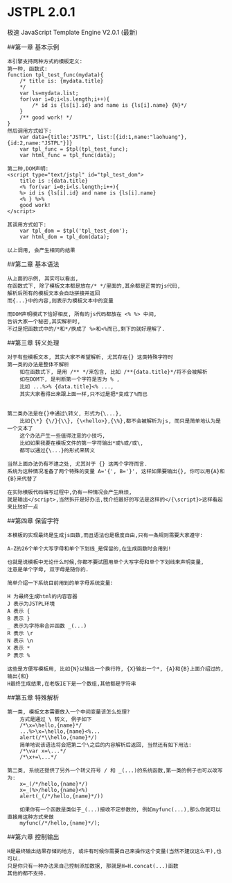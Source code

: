 #  JSTPL 2.0.1
极速 JavaScript Template Engine V2.0.1 (最新)

##第一章 基本示例

	本引擎支持两种方式的模板定义:
	第一种, 函数式:
	function tpl_test_func(mydata){
		/* title is: {mydata.title} 
		*/
		var ls=mydata.list;
		for(var i=0;i<ls.length;i++){
			/* id is {ls[i].id} and name is {ls[i].name} {N}*/ 
		}
		/** good work! */
	}
	然后调用方式如下:
		var data={title:"JSTPL", list:[{id:1,name:"laohuang"},{id:2,name:"JSTPL"}]}
		var tpl_func = $tpl(tpl_test_func);
		var html_func = tpl_func(data); 

	第二种,DOM声明:
	<script type="text/jstpl" id="tpl_test_dom">
		title is :{data.title}
		<% for(var i=0;i<ls.length;i++){ 
		%> id is {ls[i].id} and name is {ls[i].name}
		<% } %>%
		good work!
	</script>
	
	其调用方式如下:
		var tpl_dom = $tpl('tpl_test_dom');
		var html_dom = tpl_dom(data);
	
	以上调用, 会产生相同的结果


##第二章 基本语法
	
	从上面的示例, 其实可以看出, 
	在函数式下, 除了模板文本都是放在/* */里面的,其余都是正常的js代码, 
	解析后所有的模板文本会自动拼接并返回
	而{...}中的内容,则表示为模板文本中的变量

	而DOM声明模式下恰好相反, 所有的js代码都放在 <% %> 中间,
	告诉大家一个秘密,其实解析时,
	不过是把函数式中的/*和*/换成了 %>和<%而已,剩下的就好理解了.

##第三章 转义处理
	
	对于有些模板文本, 其实大家不希望解析, 尤其存在{} 这类特殊字符时
	第一类的办法是整体不解析
		如在函数式下, 是用 /** */来包含, 比如 /**{data.title}*/将不会被解析
		如在DOM下, 是判断第一个字符是否为 % , 
		比如 ...%>% {data.title}<% ..., 
		其实大家看得出来跟上面一样,只不过是把*变成了%而已


	第二类办法是在{}中通过\转义, 形式为{\...}, 
		比如{\*} {\/}{\\}, {\<hello>},{\%},都不会被解析为js, 而只是简单地认为是一个文本了
		这个办法产生一些值得注意的小技巧,
		比如如果我要在模板文件的第一字符输出*或%或/或\,
		都可以通过{\...}的形式来转义

	当然上面办法仍有不逮之处, 尤其对于 {} 这两个字符而言. 
	系统为这种情况准备了两个特殊的变量 A='{', B='}', 这样如果要输出{}, 你可以用{A}和{B}来代替了

	在实际模板代码编写过程中,仍有一种情况会产生麻烦,
	就是输出</script>,当然拆开是好办法,我介绍最好的写法是这样的</{\script}>这样看起来比较好一点

##第四章 保留字符
	
	本模板的实现最终是生成js函数,而且语法也是极度自由,只有一条规则需要大家遵守: 

	A-Z的26个单个大写字母和单个下划线_是保留的,在生成函数时会用到!

	也就是说模板中无论什么时候,你都不要试图用单个大写字母和单个下划线来声明变量, 
	注意是单个字母, 双字母是随你的.

	简单介绍一下系统目前用到的单字母系统变量:

    H 为最终生成html的内容容器
    J 表示为JSTPL环境
    A 表示 { 
    B 表示 }
    _ 表示为字符串合并函数 _(...)
    R 表示 \r
    N 表示 \n
    X 表示 *
    P 表示 %

    这些是方便写模板用, 比如{N}以输出一个换行符, {X}输出一个*, {A}和{B}上面介绍过的,输出{和}
    H最终生成结果,在老版IE下是一个数组,其他都是字符串

##第五章 特殊解析
	
	第一类, 模板文本需要放入一个中间变量该怎么处理?
		方式是通过 \ 转义, 例子如下
		/*\x=\hello,{name}*/
		...%>\x=\hello,{name}<%...
		alert(/*\\hello,{name}*/)
		简单地说该语法将会把第二个\之后的内容解析后返回, 当然还有如下用法:
		/*\var x=\...*/
		/*\x+=\...*/

	第二类, 系统还提供了另外一个转义符号 / 和 _(...)的系统函数,第一类的例子也可以改写为:
		x=_(/*/hello,{name}*/)
		x=_(%>/hello,{name}<%)
		alert(_(/*/hello,{name}*/))

		如果你有一个函数是类似于_(...)接收不定参数的, 例如myfunc(...),那么你就可以直接用这种方式来做
		myfunc(/*/hello,{name}*/);

##第六章 控制输出
	
	H是最终输出结果存储的地方, 或许有时候你需要自己来操作这个变量(当然不建议这么干),也可以.
	只是你只有一种办法来自己控制添加数据, 那就是H=H.concat(...)函数
	其他的都不支持.
	















